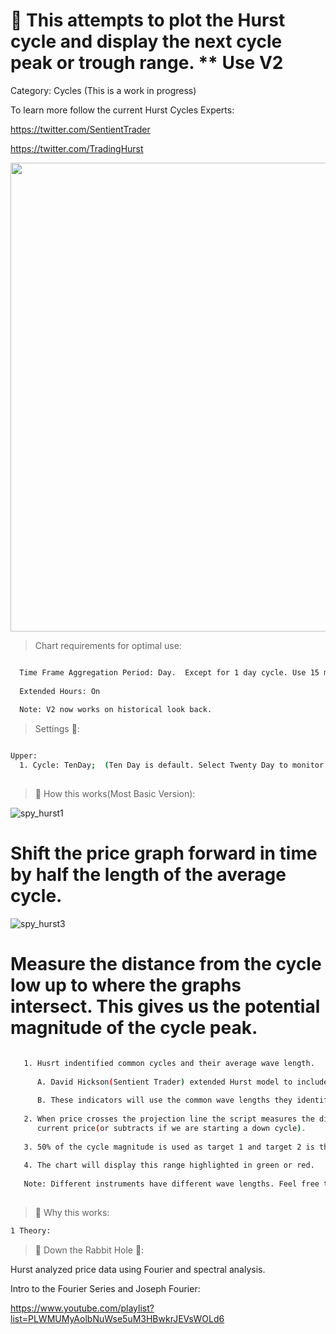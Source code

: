 # 🚀 This attempts to plot the Hurst cycle and display the next cycle peak or trough range. ** Use V2

Category: Cycles  (This is a work in progress)

To learn more follow the current Hurst Cycles Experts:

https://twitter.com/SentientTrader

https://twitter.com/TradingHurst

<img src="https://user-images.githubusercontent.com/75052782/204443062-7849dd11-9528-4823-9a11-34652f346a6f.png" width="1000" height="750">

> Chart requirements for optimal use:
```bash

  Time Frame Aggregation Period: Day.  Except for 1 day cycle. Use 15 min time frame.
  
  Extended Hours: On
  
  Note: V2 now works on historical look back.
```




> Settings 👷‍:

```bash

Upper:
  1. Cycle: TenDay;  (Ten Day is default. Select Twenty Day to monitor 20 day cycles)
  

 ```




> 🧪 How this works(Most Basic Version): 

![spy_hurst1](https://user-images.githubusercontent.com/75052782/204617147-2ac20707-0721-41fa-a070-24118aca21c0.png)

# Shift the price graph forward in time by half the length of the average cycle.

![spy_hurst3](https://user-images.githubusercontent.com/75052782/204618239-95b0cd04-0cab-4542-85f8-81f9ec80af49.png)
# Measure the distance from the cycle low up to where the graphs intersect. This gives us the potential magnitude of the cycle peak.

```bash

   1. Husrt indentified common cycles and their average wave length.
  
      A. David Hickson(Sentient Trader) extended Hurst model to include more common cycles at different time frames
    
      B. These indicators will use the common wave lengths they identified.
    
   2. When price crosses the projection line the script measures the distance of the price movement. It then adds that amount to the
      current price(or subtracts if we are starting a down cycle).  
   
   3. 50% of the cycle magnitude is used as target 1 and target 2 is the full magnitude.
   
   4. The chart will display this range highlighted in green or red.
   
   Note: Different instruments have different wave lengths. Feel free to dig into Hurst material for more details.
   
 ```
 
> 🦖 Why this works:
```bash
1 Theory:  

```

> 🐰 Down the Rabbit Hole 🐇:

Hurst analyzed price data using Fourier and spectral analysis.

Intro to the Fourier Series and Joseph Fourier:

https://www.youtube.com/playlist?list=PLWMUMyAolbNuWse5uM3HBwkrJEVsWOLd6
